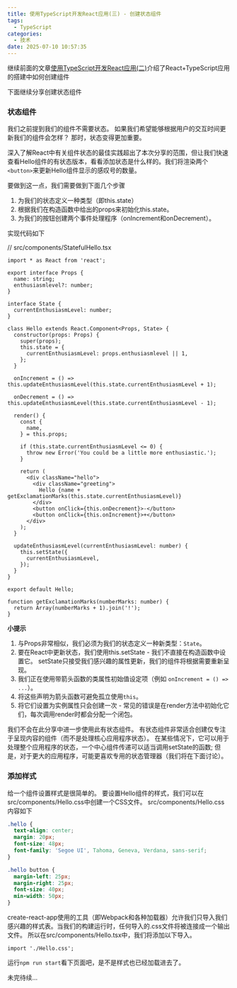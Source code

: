 ```yaml
---
title: 使用TypeScript开发React应用(三) - 创建状态组件
tags:
  - TypeScript
categories:
  - 技术
date: 2025-07-10 10:57:35
---
```


继续前面的文章[使用TypeScript开发React应用(二)](https://www.gowhich.com/blog/976)介绍了React+TypeScript应用的搭建中如何创建组件

下面继续分享创建状态组件

### 状态组件

我们之前提到我们的组件不需要状态。 如果我们希望能够根据用户的交互时间更新我们的组件会怎样？ 那时，状态变得更加重要。

深入了解React中有关组件状态的最佳实践超出了本次分享的范围，但让我们快速查看Hello组件的有状态版本，看看添加状态是什么样的。我们将渲染两个`<button>`来更新Hello组件显示的感叹号的数量。

要做到这一点，我们需要做到下面几个步骤

1. 为我们的状态定义一种类型（即this.state）
2. 根据我们在构造函数中给出的props来初始化this.state。
3. 为我们的按钮创建两个事件处理程序（onIncrement和onDecrement）。

实现代码如下

// src/components/StatefulHello.tsx

```tsx
import * as React from 'react';

export interface Props {
  name: string;
  enthusiasmlevel?: number;
}

interface State {
  currentEnthusiasmLevel: number;
}

class Hello extends React.Component<Props, State> {
  constructor(props: Props) {
    super(props);
    this.state = {
      currentEnthusiasmLevel: props.enthusiasmlevel || 1,
    };
  }

  onIncrement = () => this.updateEnthusiasmLevel(this.state.currentEnthusiasmLevel + 1);

  onDecrement = () => this.updateEnthusiasmLevel(this.state.currentEnthusiasmLevel - 1);

  render() {
    const {
      name,
    } = this.props;

    if (this.state.currentEnthusiasmLevel <= 0) {
      throw new Error('You could be a little more enthusiastic.');
    }

    return (
      <div className="hello">
        <div className="greeting">
          Hello {name + getExclamationMarks(this.state.currentEnthusiasmLevel)}
        </div>
        <button onClick={this.onDecrement}>-</button>
        <button onClick={this.onIncrement}>+</button>
      </div>
    );
  }

  updateEnthusiasmLevel(currentEnthusiasmLevel: number) {
    this.setState({
      currentEnthusiasmLevel,
    });
  }
}

export default Hello;

function getExclamationMarks(numberMarks: number) {
  return Array(numberMarks + 1).join('!');
}
```

**小提示**

1. 与Props非常相似，我们必须为我们的状态定义一种新类型：`State`。
2. 要在React中更新状态，我们使用this.setState - 我们不直接在构造函数中设置它。 setState只接受我们感兴趣的属性更新，我们的组件将根据需要重新呈现。
3. 我们正在使用带箭头函数的类属性初始值设定项（例如 `onIncrement = () => ...`）。
4. 将这些声明为箭头函数可避免孤立使用`this`。
5. 将它们设置为实例属性只会创建一次 - 常见的错误是在render方法中初始化它们，每次调用render时都会分配一个闭包。

我们不会在此分享中进一步使用此有状态组件。 有状态组件非常适合创建仅专注于呈现内容的组件（而不是处理核心应用程序状态）。 在某些情况下，它可以用于处理整个应用程序的状态，一个中心组件传递可以适当调用setState的函数; 但是，对于更大的应用程序，可能更喜欢专用的状态管理器（我们将在下面讨论）。

### 添加样式

给一个组件设置样式是很简单的。 要设置Hello组件的样式，我们可以在src/components/Hello.css中创建一个CSS文件。 src/components/Hello.css 内容如下

```css
.hello {
  text-align: center;
  margin: 20px;
  font-size: 48px;
  font-family: 'Segoe UI', Tahoma, Geneva, Verdana, sans-serif;
}

.hello button {
  margin-left: 25px;
  margin-right: 25px;
  font-size: 40px;
  min-width: 50px;
}
```

create-react-app使用的工具（即Webpack和各种加载器）允许我们只导入我们感兴趣的样式表。当我们的构建运行时，任何导入的.css文件将被连接成一个输出文件。 所以在src/components/Hello.tsx中，我们将添加以下导入。

```tsx
import './Hello.css';
```

运行`npm run start`看下页面吧，是不是样式也已经加载进去了。

未完待续...
